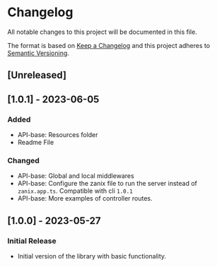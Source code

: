 # Changelog

All notable changes to this project will be documented in this file.

The format is based on [Keep a Changelog](http://keepachangelog.com/en/1.0.0/)
and this project adheres to [Semantic Versioning](http://semver.org/spec/v2.0.0.html).

## [Unreleased]

## [1.0.1] - 2023-06-05

### Added

- API-base: Resources folder
- Readme File

### Changed

- API-base: Global and local middlewares
- API-base: Configure the zanix file to run the server instead of `zanix.app.ts`. Compatible with cli `1.0.1`
- API-base: More examples of controller routes.

## [1.0.0] - 2023-05-27

### Initial Release

- Initial version of the library with basic functionality.
